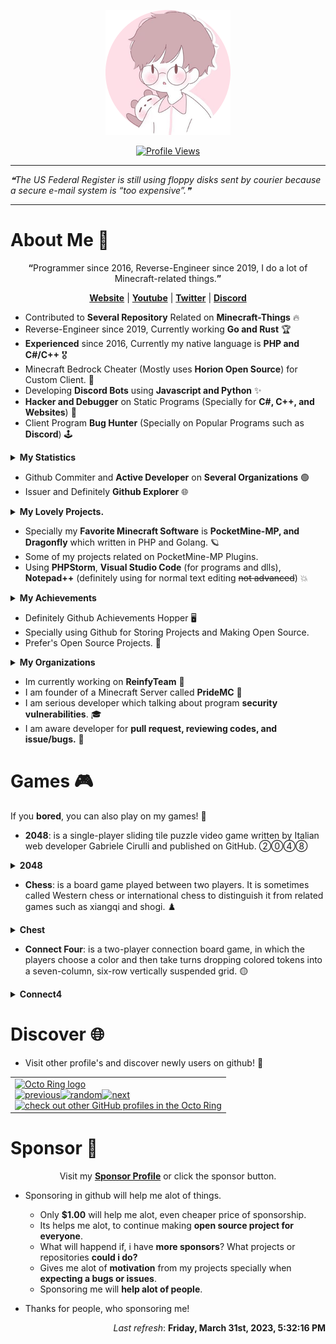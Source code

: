 <p align="center"><a href="https://github.com/xqwtxon"><img src="https://github.com/xqwtxon/xqwtxon/blob/profile/circle_icon.png"></a></p>

<p align="center"><a href="https://github.com/xqwtxon"><img src="https://komarev.com/ghpvc/?username=xqwtxon&style=for-the-badge&color=brightgreen&label=Profile+Views" alt="Profile Views"></a></p>
<hr>

<!--STARTS_HERE_QUOTE_README-->
<i>❝The US Federal Register is still using floppy disks sent by courier because a secure e-mail system is “too expensive”.❞</i>
<!--ENDS_HERE_QUOTE_README-->

<hr>

# About Me 👋
<p align="center"><b>“</b>Programmer since 2016, Reverse-Engineer since 2019, I do a lot of Minecraft-related things.<b>”</b></p>
<p align="center"><b><a href="https://xqwtxon.ml/" alt="My Website and Blogs">Website</a></b> | <b><a href="https://xqwtxon.cf/?p=youtube" alt="My Youtube Channel">Youtube</a></b> | <b><a href="https://xqwtxon.cf/?p=twitter" alt="twitter">Twitter</a></b> | <b><a href="https://xqwtxon.cf/?p=discord" alt="My Discord Account">Discord</a></b></p>

- Contributed to **Several Repository** Related on **Minecraft-Things** 🔥
- Reverse-Engineer since 2019, Currently working **Go and Rust** 🏆
- **Experienced** since 2016, Currently my native language is **PHP and C#/C++** 🎖
- Minecraft Bedrock Cheater (Mostly uses **Horion Open Source**) for Custom Client. 🏓
- Developing **Discord Bots** using **Javascript and Python** ✨
- **Hacker and Debugger** on Static Programs (Specially for **C#, C++, and Websites**) 🎯
- Client Program **Bug Hunter** (Specially on Popular Programs such as **Discord**) 🕹

<details>
   <summary><b>My Statistics</b></summary>

   ## Github Statistics
   [![](https://github-readme-stats.vercel.app/api?username=xqwtxon&count_private=true&show_icons=true)](https://github.com/xqwtxon)
   [![](https://github.com/xqwtxon/xqwtxon/blob/profile/generated/overview.svg)](https://github.com/xqwtxon)
   ## Top Languages
   [![](https://github.com/xqwtxon/xqwtxon/blob/profile/generated/languages.svg)](https://github.com/xqwtxon)
   [![](https://github-readme-stats-eight-theta.vercel.app/api/top-langs/?username=xqwtxon&layout=compact&langs_count=20&hide_border=true&hide=css,html)](https://github.com/xqwtxon)
   [![](https://github-readme-stats.vercel.app/api/top-langs/?username=xqwtxon&layout=compact&langs_count=10)](https://github.com/xqwtxon)
   ## My Trophy
   [![](https://github-profile-trophy.vercel.app/?username=xqwtxon&column=-1)](https://github.com/xqwtxon)
   ## Wakatime
   [![](https://github-readme-stats.vercel.app/api/wakatime?username=xqwtxon)](https://github.com/xqwtxon)
   ## Streak
   [![](https://github-readme-streak-stats.herokuapp.com/?user=xqwtxon)](https:/github.com/xqwtxon)
   ## Metrics
   [![](https://github.com/xqwtxon/xqwtxon/blob/profile/github-metrics.svg)](https://github.com/xqwtxon)
   ## Discord Status
   [![](https://lanyard.cnrad.dev/api/975611185418371072?idle_message=Probably+Sleeping...)](https://discord.com/users/975611185418371072)
   ## Spotify Status
   [![](https://spotify-github-profile.vercel.app/api/view?uid=314pxd4hm2ciabk647tkanhdjisi&cover_image=true&theme=default&bar_color=53b14f&bar_color_cover=false)](https://spotify-github-profile.vercel.app/api/view?uid=314pxd4hm2ciabk647tkanhdjisi&redirect=true)
   ## Github Contribution Graph
   [![](https://github.com/xqwtxon/xqwtxon/blob/profile/github-contribution-grid-snake.svg)](https://github.com/xqwtxon)
   [![](https://activity-graph.herokuapp.com/graph?username=xqwtxon&theme=github)](https://github.com/xqwtxon)
   [![](https://github.com/xqwtxon/xqwtxon/blob/profile/profile-3d-contrib/profile-season-animate.svg)](https://github.com/xqwtxon)
</details>

- Github Commiter and **Active Developer** on **Several Organizations** 🟢
- Issuer and Definitely **Github Explorer** 🌐

<details>
   <summary><b>My Lovely Projects.</b></summary>

   ## Favorate Projects
   [![](https://github-readme-stats.vercel.app/api/pin/?username=ReinfyTeam&repo=ProfanityFilter&show_owner=true)](https://github.com/ReinfyTeam/ProfanityFilter)
   [![](https://github-readme-stats.vercel.app/api/pin/?username=ReinfyTeam&repo=ReinfyBot&show_owner=true)](https://github.com/ReinfyTeam/ReinfyBot)
   [![](https://github-readme-stats.vercel.app/api/pin/?username=xqwtxon&repo=Terroror.js&show_owner=true)](https://github.com/xqwtxon/Terroror.js)
   [![](https://github-readme-stats.vercel.app/api/pin/?username=xqwtxon&repo=QwertyClicker&show_owner=true)](https://github.com/xqwtxon/QwertyClicker)
   [![](https://github-readme-stats.vercel.app/api/pin/?username=PrideMC&repo=Minetrack&show_owner=true)](https://github.com/PrideMC/Minetrack)
   [![](https://github-readme-stats.vercel.app/api/pin/?username=xqwtxon&repo=CLI&show_owner=true)](https://github.com/xqwtxon/CLI)
   [![](https://github-readme-stats.vercel.app/api/pin/?username=xqwtxon&repo=CLI.sh&show_owner=true)](https://github.com/xqwtxon/CLI.sh)
   [![](https://github-readme-stats.vercel.app/api/pin/?username=xqwtxon&repo=Logger&show_owner=true)](https://github.com/xqwtxon/Logger)
   [![](https://github-readme-stats.vercel.app/api/pin/?username=xqwtxon&repo=wlk&show_owner=true)](https://github.com/xqwtxon/wlk)

</details>

- Specially my **Favorite Minecraft Software** is **PocketMine-MP, and Dragonfly** which written in PHP and Golang. 🪐
- Some of my projects related on PocketMine-MP Plugins.
- Using **PHPStorm**, **Visual Studio Code** (for programs and dlls), **Notepad++** (definitely using for normal text editing ~~not advanced~~) 💥

<details>
    <summary><b>My Achievements</b></summary>

   ## Github Achievements
   | Name | Date | Tier | Icon | Status |
   |------|------|----------|---------|---------|
   | [YOLO](https://github.com/xqwtxon?achievement=yolo&tab=achievements) |`Jul 19`|   **100%**   |   ![](https://github.githubassets.com/images/modules/profile/achievements/yolo-default.png)      |    ✔  |
   |  [Pull Shark](https://github.com/xqwtxon?achievement=pull-shark&tab=achievements)    |  `May 14`    |  **x2** | ![](https://github.githubassets.com/images/modules/profile/achievements/pull-shark-default.png)       |     ✔    |
   |   [QuickDraw](https://github.com/xqwtxon?achievement=quickdraw&tab=achievements)   |   `Apr 13`  |     **100%**     |    ![](https://github.githubassets.com/images/modules/profile/achievements/quickdraw-default.png)     |   ✔      |
   | [Pair Extraordinaire](https://github.com/xqwtxon?achievement=pair-extraordinaire&tab=achievements) | `Aug 5` | **x1** | ![](https://github.githubassets.com/images/modules/profile/achievements/pair-extraordinaire-default.png) | ✔ |
   | [Galaxy Brain](https://github.com/xqwtxon?achievement=galaxy-brain&tab=achievements) | `Aug 5` | **x3** | ![](https://github.githubassets.com/images/modules/profile/achievements/galaxy-brain-default.png) | ✔ |

</details>

- Definitely Github Achievements Hopper 🖥
- Specially using Github for Storing Projects and Making Open Source.
- Prefer's Open Source Projects. 💖

<details>
    <summary><b>My Organizations</b></summary>

  ## Organizations
  | Name | Date | Status | Logo | Rank |
  |------|------|--------|---------|------|
  |[`@ReinfyTeam`](https://github.com/ReinfyTeam)|`Jul 17`|✔|![](https://avatars.githubusercontent.com/u/109064156?s=200&v=4)|Owner|
  |[`@PrideMC`](https://github.com/PrideMC)|`Feb 12`|✔|![](https://avatars.githubusercontent.com/u/100106234?s=200&v=4)|Founder|
  |[`@Minco-Inc`](https://github.com/Minco-Inc)|`Apr 17`|✔|![](https://avatars.githubusercontent.com/u/93022369?s=200&v=4)|Member|
  |[`@xqwtxon-pm-pl`](https://github.com/xqwtxon-pm-pl)|`Sept 4`|✔|![](https://avatars.githubusercontent.com/u/112790582?s=200&v=4)|Founder
  |[`@sjtwp`](https://github.com/sjtwp)|`Oct 8`|✔|![](https://avatars.githubusercontent.com/u/115359241?s=200&v=4)|Founder

</details>

- Im currently working on **ReinfyTeam** 💼
- I am founder of a Minecraft Server called **PrideMC** 👑
- I am serious developer which talking about program **security vulnerabilities**. 🎓
- I am aware developer for **pull request, reviewing codes, and issue/bugs.** 🎩

# Games 🎮
If you **bored**, you can also play on my games! 🥱
- **2048**: is a single-player sliding tile puzzle video game written by Italian web developer Gabriele Cirulli and published on GitHub. ②⓪④⑧
<details>
    <summary><b>2048</b></summary>
    

  ## 2048
  - **Game in progress. This is a public game of 2048. Anyone can play.** <br>
  - **It's your turn, click on a button below the board!** <br>

  <!-- 2048GameBoard -->
  <img src="https://github.com/xqwtxon/xqwtxon/blob/profile/Data/gameboard.png" width="500"/>
  <!-- 2048GameBoard -->

  <!-- 2048GameActions -->
  <a href="https://github.com/xqwtxon/xqwtxon/issues/new?title=2048|slideUp&body=Just+push+'Submit+new+issue'.+You+don't+need+to+do+anything+else."> <img src="https://github.com/xqwtxon/xqwtxon/blob/profile/Assets/slideUp.png"/> </a> <a href="https://github.com/xqwtxon/xqwtxon/issues/new?title=2048|slideDown&body=Just+push+'Submit+new+issue'.+You+don't+need+to+do+anything+else."> <img src="https://github.com/xqwtxon/xqwtxon/blob/profile/Assets/slideDown.png"/> </a> <a href="https://github.com/xqwtxon/xqwtxon/issues/new?title=2048|slideLeft&body=Just+push+'Submit+new+issue'.+You+don't+need+to+do+anything+else."> <img src="https://github.com/xqwtxon/xqwtxon/blob/profile/Assets/slideLeft.png"/> </a> <a href="https://github.com/xqwtxon/xqwtxon/issues/new?title=2048|slideRight&body=Just+push+'Submit+new+issue'.+You+don't+need+to+do+anything+else."> <img src="https://github.com/xqwtxon/xqwtxon/blob/profile/Assets/slideRight.png"/> </a>
  <!-- 2048GameActions -->

  ## 2048 Leaderboard

  <!-- 2048Ranking -->
| Players | Actions |
|---------------|:---------:|
| [@xqwtxon](https://github.com/xqwtxon) | 2 |
| [@Phqzing](https://github.com/Phqzing) | 1 |
<!-- 2048Ranking -->

</details>

- **Chess**: is a board game played between two players. It is sometimes called Western chess or international chess to distinguish it from related games such as xiangqi and shogi. ♟️

<details>
   <summary><b>Chest</b></summary>

   ## Chess
   - It's your turn to play! Move a <!-- BEGIN TURN -->white<!-- END TURN --> piece.
      - This is an open chess tournament where ANYONE can play. That's the fun part.  
  
<!-- BEGIN CHESS BOARD -->
|   | A | B | C | D | E | F | G | H |   |
|---|:-:|:-:|:-:|:-:|:-:|:-:|:-:|:-:|:-:|
| **8** | <img src="img/black/rook.png" width=50px> | <img src="img/black/knight.png" width=50px> | <img src="img/black/bishop.png" width=50px> | <img src="img/black/queen.png" width=50px> | <img src="img/black/king.png" width=50px> | <img src="img/black/bishop.png" width=50px> | <img src="img/black/knight.png" width=50px> | <img src="img/black/rook.png" width=50px> | **8** |
| **7** | <img src="img/black/pawn.png" width=50px> | <img src="img/black/pawn.png" width=50px> | <img src="img/black/pawn.png" width=50px> | <img src="img/black/pawn.png" width=50px> | <img src="img/black/pawn.png" width=50px> | <img src="img/black/pawn.png" width=50px> | <img src="img/black/pawn.png" width=50px> | <img src="img/black/pawn.png" width=50px> | **7** |
| **6** | <img src="img/blank.png" width=50px> | <img src="img/blank.png" width=50px> | <img src="img/blank.png" width=50px> | <img src="img/blank.png" width=50px> | <img src="img/blank.png" width=50px> | <img src="img/blank.png" width=50px> | <img src="img/blank.png" width=50px> | <img src="img/blank.png" width=50px> | **6** |
| **5** | <img src="img/blank.png" width=50px> | <img src="img/blank.png" width=50px> | <img src="img/blank.png" width=50px> | <img src="img/blank.png" width=50px> | <img src="img/blank.png" width=50px> | <img src="img/blank.png" width=50px> | <img src="img/blank.png" width=50px> | <img src="img/blank.png" width=50px> | **5** |
| **4** | <img src="img/blank.png" width=50px> | <img src="img/blank.png" width=50px> | <img src="img/blank.png" width=50px> | <img src="img/blank.png" width=50px> | <img src="img/blank.png" width=50px> | <img src="img/blank.png" width=50px> | <img src="img/blank.png" width=50px> | <img src="img/blank.png" width=50px> | **4** |
| **3** | <img src="img/blank.png" width=50px> | <img src="img/blank.png" width=50px> | <img src="img/blank.png" width=50px> | <img src="img/blank.png" width=50px> | <img src="img/blank.png" width=50px> | <img src="img/blank.png" width=50px> | <img src="img/blank.png" width=50px> | <img src="img/blank.png" width=50px> | **3** |
| **2** | <img src="img/white/pawn.png" width=50px> | <img src="img/white/pawn.png" width=50px> | <img src="img/white/pawn.png" width=50px> | <img src="img/white/pawn.png" width=50px> | <img src="img/white/pawn.png" width=50px> | <img src="img/white/pawn.png" width=50px> | <img src="img/white/pawn.png" width=50px> | <img src="img/white/pawn.png" width=50px> | **2** |
| **1** | <img src="img/white/rook.png" width=50px> | <img src="img/white/knight.png" width=50px> | <img src="img/white/bishop.png" width=50px> | <img src="img/white/queen.png" width=50px> | <img src="img/white/king.png" width=50px> | <img src="img/white/bishop.png" width=50px> | <img src="img/white/knight.png" width=50px> | <img src="img/white/rook.png" width=50px> | **1** |
|   | **A** | **B** | **C** | **D** | **E** | **F** | **G** | **H** |   |
<!-- END CHESS BOARD -->

   - **It's your turn to move! Choose one from the following table**
<!-- BEGIN MOVES LIST -->
|  FROM  | TO (Just click a link!) |
| :----: | :---------------------- |
| **A2** | [A3](https://github.com/xqwtxon/xqwtxon/issues/new?body=Please+do+not+change+the+title.+Just+click+%22Submit+new+issue%22.+You+don%27t+need+to+do+anything+else+%3AD&title=Chess%3A+Move+A2+to+A3), [A4](https://github.com/xqwtxon/xqwtxon/issues/new?body=Please+do+not+change+the+title.+Just+click+%22Submit+new+issue%22.+You+don%27t+need+to+do+anything+else+%3AD&title=Chess%3A+Move+A2+to+A4) |
| **B1** | [A3](https://github.com/xqwtxon/xqwtxon/issues/new?body=Please+do+not+change+the+title.+Just+click+%22Submit+new+issue%22.+You+don%27t+need+to+do+anything+else+%3AD&title=Chess%3A+Move+B1+to+A3), [C3](https://github.com/xqwtxon/xqwtxon/issues/new?body=Please+do+not+change+the+title.+Just+click+%22Submit+new+issue%22.+You+don%27t+need+to+do+anything+else+%3AD&title=Chess%3A+Move+B1+to+C3) |
| **B2** | [B3](https://github.com/xqwtxon/xqwtxon/issues/new?body=Please+do+not+change+the+title.+Just+click+%22Submit+new+issue%22.+You+don%27t+need+to+do+anything+else+%3AD&title=Chess%3A+Move+B2+to+B3), [B4](https://github.com/xqwtxon/xqwtxon/issues/new?body=Please+do+not+change+the+title.+Just+click+%22Submit+new+issue%22.+You+don%27t+need+to+do+anything+else+%3AD&title=Chess%3A+Move+B2+to+B4) |
| **C2** | [C3](https://github.com/xqwtxon/xqwtxon/issues/new?body=Please+do+not+change+the+title.+Just+click+%22Submit+new+issue%22.+You+don%27t+need+to+do+anything+else+%3AD&title=Chess%3A+Move+C2+to+C3), [C4](https://github.com/xqwtxon/xqwtxon/issues/new?body=Please+do+not+change+the+title.+Just+click+%22Submit+new+issue%22.+You+don%27t+need+to+do+anything+else+%3AD&title=Chess%3A+Move+C2+to+C4) |
| **D2** | [D3](https://github.com/xqwtxon/xqwtxon/issues/new?body=Please+do+not+change+the+title.+Just+click+%22Submit+new+issue%22.+You+don%27t+need+to+do+anything+else+%3AD&title=Chess%3A+Move+D2+to+D3), [D4](https://github.com/xqwtxon/xqwtxon/issues/new?body=Please+do+not+change+the+title.+Just+click+%22Submit+new+issue%22.+You+don%27t+need+to+do+anything+else+%3AD&title=Chess%3A+Move+D2+to+D4) |
| **E2** | [E3](https://github.com/xqwtxon/xqwtxon/issues/new?body=Please+do+not+change+the+title.+Just+click+%22Submit+new+issue%22.+You+don%27t+need+to+do+anything+else+%3AD&title=Chess%3A+Move+E2+to+E3), [E4](https://github.com/xqwtxon/xqwtxon/issues/new?body=Please+do+not+change+the+title.+Just+click+%22Submit+new+issue%22.+You+don%27t+need+to+do+anything+else+%3AD&title=Chess%3A+Move+E2+to+E4) |
| **F2** | [F3](https://github.com/xqwtxon/xqwtxon/issues/new?body=Please+do+not+change+the+title.+Just+click+%22Submit+new+issue%22.+You+don%27t+need+to+do+anything+else+%3AD&title=Chess%3A+Move+F2+to+F3), [F4](https://github.com/xqwtxon/xqwtxon/issues/new?body=Please+do+not+change+the+title.+Just+click+%22Submit+new+issue%22.+You+don%27t+need+to+do+anything+else+%3AD&title=Chess%3A+Move+F2+to+F4) |
| **G1** | [F3](https://github.com/xqwtxon/xqwtxon/issues/new?body=Please+do+not+change+the+title.+Just+click+%22Submit+new+issue%22.+You+don%27t+need+to+do+anything+else+%3AD&title=Chess%3A+Move+G1+to+F3), [H3](https://github.com/xqwtxon/xqwtxon/issues/new?body=Please+do+not+change+the+title.+Just+click+%22Submit+new+issue%22.+You+don%27t+need+to+do+anything+else+%3AD&title=Chess%3A+Move+G1+to+H3) |
| **G2** | [G3](https://github.com/xqwtxon/xqwtxon/issues/new?body=Please+do+not+change+the+title.+Just+click+%22Submit+new+issue%22.+You+don%27t+need+to+do+anything+else+%3AD&title=Chess%3A+Move+G2+to+G3), [G4](https://github.com/xqwtxon/xqwtxon/issues/new?body=Please+do+not+change+the+title.+Just+click+%22Submit+new+issue%22.+You+don%27t+need+to+do+anything+else+%3AD&title=Chess%3A+Move+G2+to+G4) |
| **H2** | [H3](https://github.com/xqwtxon/xqwtxon/issues/new?body=Please+do+not+change+the+title.+Just+click+%22Submit+new+issue%22.+You+don%27t+need+to+do+anything+else+%3AD&title=Chess%3A+Move+H2+to+H3), [H4](https://github.com/xqwtxon/xqwtxon/issues/new?body=Please+do+not+change+the+title.+Just+click+%22Submit+new+issue%22.+You+don%27t+need+to+do+anything+else+%3AD&title=Chess%3A+Move+H2+to+H4) |
<!-- END MOVES LIST -->

   ### Leaderboard
<!-- BEGIN LAST MOVES -->

| Move | Author |
| :--: | :----- |
| `Start game` | [ @xqwtxon](https://github.com/xqwtxon) |

<!-- END LAST MOVES -->

<!-- BEGIN TOP MOVES -->

| Total moves |  User  |
| :---------: | :----- |

<!-- END TOP MOVES -->

</details>

- **Connect Four**: is a two-player connection board game, in which the players choose a color and then take turns dropping colored tokens into a seven-column, six-row vertically suspended grid. 🟡

<details>
  <summary><b>Connect4</b></summary>

  ## Connect4
  - Here you can play Connect4. Just click a number under the grid to move. It's <!-- BEGIN TURN2 -->red<!-- END TURN2 --> turn.
  
  <!-- BEGIN CONNECT4 BOARD -->
|   | 1 | 2 | 3 | 4 | 5 | 6 | 7 |   |
|---|:-:|:-:|:-:|:-:|:-:|:-:|:-:|:-:|
|---|<img src="img/blank.png" width=50px> | <img src="img/blank.png" width=50px> | <img src="img/blank.png" width=50px> | <img src="img/blank.png" width=50px> | <img src="img/blank.png" width=50px> | <img src="img/blank.png" width=50px> | <img src="img/blank.png" width=50px> | |---|
|---|<img src="img/blank.png" width=50px> | <img src="img/blank.png" width=50px> | <img src="img/blank.png" width=50px> | <img src="img/blank.png" width=50px> | <img src="img/blank.png" width=50px> | <img src="img/blank.png" width=50px> | <img src="img/blank.png" width=50px> | |---|
|---|<img src="img/blank.png" width=50px> | <img src="img/blank.png" width=50px> | <img src="img/blank.png" width=50px> | <img src="img/blank.png" width=50px> | <img src="img/blank.png" width=50px> | <img src="img/blank.png" width=50px> | <img src="img/blank.png" width=50px> | |---|
|---|<img src="img/blank.png" width=50px> | <img src="img/blank.png" width=50px> | <img src="img/blank.png" width=50px> | <img src="img/blank.png" width=50px> | <img src="img/blank.png" width=50px> | <img src="img/blank.png" width=50px> | <img src="img/blank.png" width=50px> | |---|
|---|<img src="img/blank.png" width=50px> | <img src="img/blank.png" width=50px> | <img src="img/blank.png" width=50px> | <img src="img/blank.png" width=50px> | <img src="img/blank.png" width=50px> | <img src="img/blank.png" width=50px> | <img src="img/blank.png" width=50px> | |---|
|---|<img src="img/yellow.png" width=50px> | <img src="img/blank.png" width=50px> | <img src="img/blank.png" width=50px> | <img src="img/blank.png" width=50px> | <img src="img/blank.png" width=50px> | <img src="img/blank.png" width=50px> | <img src="img/blank.png" width=50px> | |---|
|   | [1](https://github.com/xqwtxon/xqwtxon/issues/new?body=Please+do+not+change+the+title.+Just+click+%22Submit+new+issue%22.+You+don%27t+need+to+do+anything+else+%3AD&title=Connect4%3A+Put+1) | [2](https://github.com/xqwtxon/xqwtxon/issues/new?body=Please+do+not+change+the+title.+Just+click+%22Submit+new+issue%22.+You+don%27t+need+to+do+anything+else+%3AD&title=Connect4%3A+Put+2) | [3](https://github.com/xqwtxon/xqwtxon/issues/new?body=Please+do+not+change+the+title.+Just+click+%22Submit+new+issue%22.+You+don%27t+need+to+do+anything+else+%3AD&title=Connect4%3A+Put+3) | [4](https://github.com/xqwtxon/xqwtxon/issues/new?body=Please+do+not+change+the+title.+Just+click+%22Submit+new+issue%22.+You+don%27t+need+to+do+anything+else+%3AD&title=Connect4%3A+Put+4) | [5](https://github.com/xqwtxon/xqwtxon/issues/new?body=Please+do+not+change+the+title.+Just+click+%22Submit+new+issue%22.+You+don%27t+need+to+do+anything+else+%3AD&title=Connect4%3A+Put+5) | [6](https://github.com/xqwtxon/xqwtxon/issues/new?body=Please+do+not+change+the+title.+Just+click+%22Submit+new+issue%22.+You+don%27t+need+to+do+anything+else+%3AD&title=Connect4%3A+Put+6) | [7](https://github.com/xqwtxon/xqwtxon/issues/new?body=Please+do+not+change+the+title.+Just+click+%22Submit+new+issue%22.+You+don%27t+need+to+do+anything+else+%3AD&title=Connect4%3A+Put+7) |   |
<!-- END CONNECT4 BOARD -->
  
  <!-- BEGIN MOVES LIST2 -->
<!-- END MOVES LIST2 -->
  
  # Leaderboard
  - Last 5 moves in this game
  <!-- BEGIN LAST MOVES2 -->

| Move | Author |
| :--: | :----- |
| `1` |  [ @xqwtxon](https://github.com/xqwtxon) | |
| `Start game` |  [ @xqwtxon](https://github.com/xqwtxon) | |

<!-- END LAST MOVES2 -->
  - Top 10 most moves across games!
  <!-- BEGIN TOP MOVES2 -->

| Total moves |  User  |
| :---------: | :----- |
| 1 |  [@xqwtxon](https://github.com/xqwtxon) | |

<!-- END TOP MOVES2 -->
</details>

# Discover 🌐
- Visit other profile's and discover newly users on github! 🙌
<table><tbody><tr><td><a href="https://octo-ring.com/"><img src="https://octo-ring.com/static/img/widget/top.png" width="99%" alt="Octo Ring logo" align="top"></a><br><a href="https://octo-ring.com/p/xqwtxon/prev"><img src="https://octo-ring.com/static/img/widget/prev.png" width="33%" alt="previous" align="top" title="previous profile"></a><a href="https://octo-ring.com/p/xqwtxon/random"><img src="https://octo-ring.com/static/img/widget/random.png" width="33%" alt="random" align="top" title="random profile"></a><a href="https://octo-ring.com/p/xqwtxon/next"><img src="https://octo-ring.com/static/img/widget/next.png" width="33%" alt="next" align="top" title="next profile"></a><br><a href="https://octo-ring.com/"><img src="https://octo-ring.com/static/img/widget/bottom.png" width="99%" alt="check out other GitHub profiles in the Octo Ring" align="top"></a></td></tr></tbody></table>

# Sponsor 🙌

<p align="center">Visit my <b><a href="https://github.com/sponsors/xqwtxon/">Sponsor Profile</a></b> or click the sponsor button.</p>

- Sponsoring in github will help me alot of things.
  - Only **$1.00** will help me alot, even cheaper price of sponsorship.
  - Its helps me alot, to continue making **open source project for everyone**.
  - What will happend if, i have **more sponsors**? What projects or repositories **could i do?**
  - Gives me alot of **motivation** from my projects specially when **expecting a bugs or issues**.
  - Sponsoring me will **help alot of people**.

- Thanks for people, who sponsoring me!
<!-- sponsors --><!-- sponsors -->

<!--RECENT_ACTIVITY:start-->
<!--RECENT_ACTIVITY:end-->
<p align="right">
<!--RECENT_ACTIVITY:last_update-->
<i>Last refresh</i>: <b>Friday, March 31st, 2023, 5:32:16 PM</b>
<!--RECENT_ACTIVITY:last_update_end-->
  
